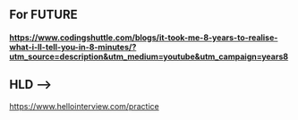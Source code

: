 ## For FUTURE

#### https://www.codingshuttle.com/blogs/it-took-me-8-years-to-realise-what-i-ll-tell-you-in-8-minutes/?utm_source=description&utm_medium=youtube&utm_campaign=years8



## HLD -->
https://www.hellointerview.com/practice
